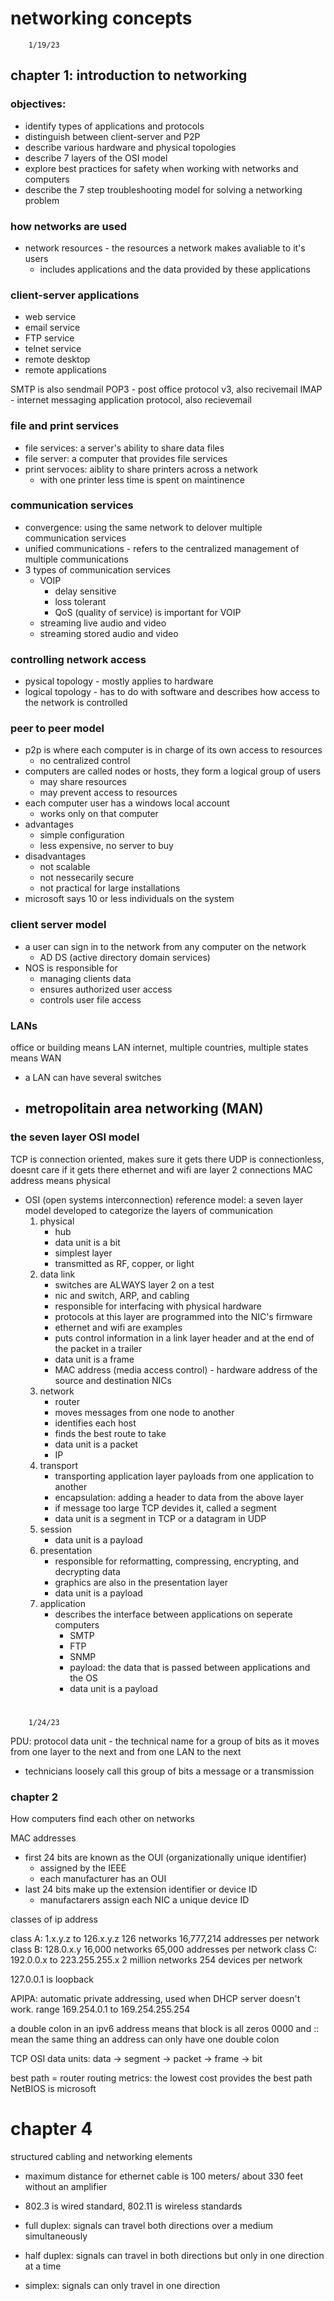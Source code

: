 # networking concepts

        1/19/23

## chapter 1: introduction to networking
### objectives:
- identify types of applications and protocols
- distinguish between client-server and P2P
- describe various hardware and physical topologies
- describe 7 layers of the OSI model
- explore best practices for safety when working with networks and computers
- describe the 7 step troubleshooting model for solving a networking problem


### how networks are used
- network resources - the resources a network makes avaliable to it's users
    - includes applications and the data provided by these applications

### client-server applications
- web service
- email service
- FTP service
- telnet service
- remote desktop
- remote applications

SMTP is also sendmail
POP3 - post office protocol v3, also recivemail
IMAP - internet messaging application protocol, also recievemail

### file and print services
- file services: a server's ability to share data files
- file server: a computer that provides file services
- print servoces: aiblity to share printers across a network
    - with one printer less time is spent on maintinence


### communication services
- convergence: using the same network to delover multiple communication services
- unified communications - refers to the centralized management of multiple communications
- 3 types of communication services
    - VOIP
        - delay sensitive
        - loss tolerant
        - QoS (quality of service) is important for VOIP
    - streaming live audio and video
    - streaming stored audio and video

### controlling network access
- pysical topology - mostly applies to hardware 
- logical topology - has to do with software and describes how access to the network is controlled

### peer to peer model
- p2p is where each computer is in charge of its own access to resources
    - no centralized control
- computers are called nodes or hosts, they form a logical group of users
    - may share resources
    - may prevent access to resources
- each computer user has a windows local account
    - works only on that computer
- advantages
    - simple configuration
    - less expensive, no server to buy
- disadvantages
    - not scalable
    - not nessecarily secure
    - not practical for large installations
- microsoft says 10 or less individuals on the system

### client server model
- a user can sign in to the network from any computer on the network
    - AD DS (active directory domain services)
- NOS is responsible for
    - managing clients data
    - ensures authorized user access
    - controls user file access

### LANs
office or building means LAN
internet, multiple countries, multiple states means WAN
- a LAN can have several switches
- metropolitain area networking (MAN)
    - 

### the seven layer OSI model
TCP is connection oriented, makes sure it gets there
UDP is connectionless, doesnt care if it gets there
ethernet and wifi are layer 2 connections
MAC address means physical
- OSI (open systems interconnection) reference model: a seven layer model developed to categorize the layers of communication
    1. physical
        - hub
        - data unit is a bit
        - simplest layer
        - transmitted as RF, copper, or light
    2. data link
        - switches are ALWAYS layer 2 on a test
        - nic and switch, ARP, and cabling
        - responsible for interfacing with physical hardware
        - protocols at this layer are programmed into the NIC's firmware
        - ethernet and wifi are examples
        - puts control information in a link layer header and at the end of the packet in a trailer
        - data unit is a frame
        - MAC address (media access control) - hardware address of the source and destination NICs
    3. network
        - router
        - moves messages from one node to another
        - identifies each host
        - finds the best route to take
        - data unit is a packet
        - IP
    4. transport
        - transporting application layer payloads from one application to another
        - encapsulation: adding a header to data from the above layer
        - if message too large TCP devides it, called a segment
        - data unit is a segment in TCP or a datagram in UDP
    5. session
        - data unit is a payload
    6. presentation
        - responsible for reformatting, compressing, encrypting, and decrypting data
        - graphics are also in the presentation layer
        - data unit is a payload
    7. application
        - describes the interface between applications on seperate computers
            - SMTP
            - FTP
            - SNMP
            - payload: the data that is passed between applications and the OS
            - data unit is a payload


# 
        1/24/23

PDU: protocol data unit - the technical name for a group of bits as it moves from one layer to the next and from one LAN to the next
- technicians loosely call this group of bits a message or a transmission

### chapter 2
How computers find each other on networks

MAC addresses
- first 24 bits are known as the OUI (organizationally unique identifier)
    - assigned by the IEEE
    - each manufacturer has an OUI
- last 24 bits make up the extension identifier or device ID
    - manufactarers assign each NIC a unique device ID


classes of ip address

class A: 1.x.y.z to 126.x.y.z           126 networks        16,777,214 addresses per network
class B: 128.0.x.y                      16,000 networks     65,000 addresses per network
class C: 192.0.0.x to 223.255.255.x     2 million networks  254 devices per network

127.0.0.1 is loopback

APIPA: automatic private addressing, used when DHCP server doesn't work.
range 169.254.0.1 to 169.254.255.254

a double colon in an ipv6 address means that block is all zeros
0000 and :: mean the same thing
an address can only have one double colon

TCP OSI data units:
data -> segment -> packet -> frame -> bit

best path = router
routing metrics: the lowest cost provides the best path
NetBIOS is microsoft

# chapter 4
structured cabling and networking elements

- maximum distance for ethernet cable is 100 meters/ about 330 feet without an amplifier
- 802.3 is wired standard, 802.11 is wireless standards

- full duplex: signals can travel both directions over a medium simultaneously
- half duplex: signals can travel in both directions but only in one direction at a time
- simplex: signals can only travel in one direction